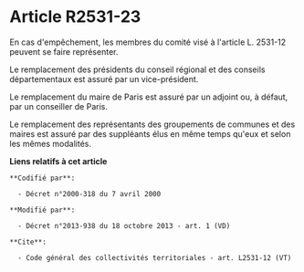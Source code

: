 # Article R2531-23

En cas d'empêchement, les membres du comité visé à l'article L. 2531-12 peuvent se faire représenter. 

Le remplacement des présidents du conseil régional et des conseils départementaux est assuré par un vice-président. 

Le remplacement du maire de Paris est assuré par un adjoint ou, à défaut, par un conseiller de Paris. 

Le remplacement des représentants des groupements de communes et des maires est assuré par des suppléants élus en même temps
qu'eux et selon les mêmes modalités.

**Liens relatifs à cet article**

	**Codifié par**:

	  - Décret n°2000-318 du 7 avril 2000

	**Modifié par**:

	  - Décret n°2013-938 du 18 octobre 2013 - art. 1 (VD)

	**Cite**:

	  - Code général des collectivités territoriales - art. L2531-12 (VT)
